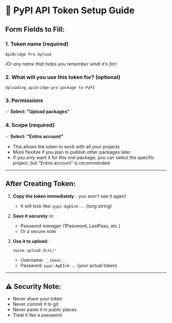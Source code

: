 # 🔑 PyPI API Token Setup Guide

## Form Fields to Fill:

### 1. **Token name** (required)
```
ApiBridge Pro Upload
```
*(Or any name that helps you remember what it's for)*

### 2. **What will you use this token for?** (optional)
```
Uploading apibridge-pro package to PyPI
```

### 3. **Permissions**
✅ **Select: "Upload packages"**

### 4. **Scope** (required)
✅ **Select: "Entire account"**

   - This allows the token to work with all your projects
   - More flexible if you plan to publish other packages later
   - If you only want it for this one package, you can select the specific project, but "Entire account" is recommended

---

## After Creating Token:

1. **Copy the token immediately** - you won't see it again!
   - It will look like: `pypi-AgEIcH...` (long string)

2. **Save it securely** in:
   - Password manager (1Password, LastPass, etc.)
   - Or a secure note

3. **Use it to upload:**
   ```bash
   twine upload dist/*
   ```
   - Username: `__token__`
   - Password: `pypi-AgEIcH...` (your actual token)

---

## ⚠️ Security Note:

- Never share your token
- Never commit it to git
- Never paste it in public places
- Treat it like a password

